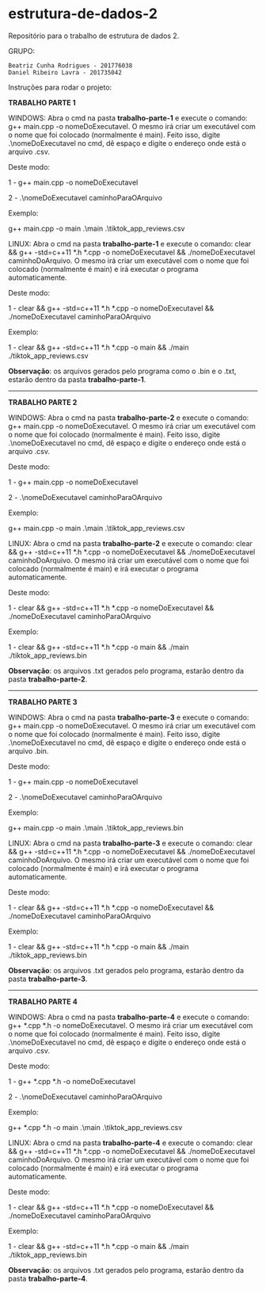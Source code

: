 # estrutura-de-dados-2
Repositório para o trabalho de estrutura de dados 2.

GRUPO:

    Beatriz Cunha Rodrigues - 201776038
    Daniel Ribeiro Lavra - 201735042

Instruções para rodar o projeto:

**TRABALHO PARTE 1**

WINDOWS:  Abra o cmd na pasta **trabalho-parte-1** e execute o comando: g++ main.cpp -o nomeDoExecutavel. O mesmo irá criar um executável com o nome que foi colocado (normalmente é main). Feito isso, digite .\nomeDoExecutavel no cmd, dê espaço e digite o endereço onde está o arquivo .csv.

Deste modo:

1 - g++ main.cpp -o nomeDoExecutavel <br />

2 - .\nomeDoExecutavel caminhoParaOArquivo <br />

Exemplo:

g++ main.cpp -o main
.\main .\tiktok_app_reviews.csv

LINUX: Abra o cmd na pasta **trabalho-parte-1** e execute o comando: clear && g++ -std=c++11 *.h *.cpp  -o nomeDoExecutavel && ./nomeDoExecutavel caminhoDoArquivo. O mesmo irá criar um executável com o nome que foi colocado (normalmente é main) e irá executar o programa automaticamente.

Deste modo:

1 - clear && g++ -std=c++11 *.h *.cpp  -o nomeDoExecutavel && ./nomeDoExecutavel caminhoParaOArquivo

Exemplo:

1 - clear && g++ -std=c++11 *.h *.cpp  -o main && ./main ./tiktok_app_reviews.csv

**Observação**: os arquivos gerados pelo programa como o .bin e o .txt, estarão dentro da pasta **trabalho-parte-1**.

-----------------------------------------------------------------------------------

**TRABALHO PARTE 2**

WINDOWS:  Abra o cmd na pasta **trabalho-parte-2** e execute o comando: g++ main.cpp -o nomeDoExecutavel. O mesmo irá criar um executável com o nome que foi colocado (normalmente é main). Feito isso, digite .\nomeDoExecutavel no cmd, dê espaço e digite o endereço onde está o arquivo .csv.

Deste modo:

1 - g++ main.cpp -o nomeDoExecutavel <br />

2 - .\nomeDoExecutavel caminhoParaOArquivo <br />

Exemplo:

g++ main.cpp -o main
.\main .\tiktok_app_reviews.csv

LINUX: Abra o cmd na pasta **trabalho-parte-2** e execute o comando: clear && g++ -std=c++11 *.h *.cpp  -o nomeDoExecutavel && ./nomeDoExecutavel caminhoDoArquivo. O mesmo irá criar um executável com o nome que foi colocado (normalmente é main) e irá executar o programa automaticamente.

Deste modo:

1 - clear && g++ -std=c++11 *.h *.cpp  -o nomeDoExecutavel && ./nomeDoExecutavel caminhoParaOArquivo

Exemplo:

1 - clear && g++ -std=c++11 *.h *.cpp  -o main && ./main ./tiktok_app_reviews.bin

**Observação**: os arquivos .txt gerados pelo programa, estarão dentro da pasta **trabalho-parte-2**.

-----------------------------------------------------------------------------------

**TRABALHO PARTE 3**

WINDOWS:  Abra o cmd na pasta **trabalho-parte-3** e execute o comando: g++ main.cpp -o nomeDoExecutavel. O mesmo irá criar um executável com o nome que foi colocado (normalmente é main). Feito isso, digite .\nomeDoExecutavel no cmd, dê espaço e digite o endereço onde está o arquivo .bin.

Deste modo:

1 - g++ main.cpp -o nomeDoExecutavel <br />

2 - .\nomeDoExecutavel caminhoParaOArquivo <br />

Exemplo:

g++ main.cpp -o main
.\main .\tiktok_app_reviews.bin

LINUX: Abra o cmd na pasta **trabalho-parte-3** e execute o comando: clear && g++ -std=c++11 *.h *.cpp  -o nomeDoExecutavel && ./nomeDoExecutavel caminhoDoArquivo. O mesmo irá criar um executável com o nome que foi colocado (normalmente é main) e irá executar o programa automaticamente.

Deste modo:

1 - clear && g++ -std=c++11 *.h *.cpp  -o nomeDoExecutavel && ./nomeDoExecutavel caminhoParaOArquivo

Exemplo:

1 - clear && g++ -std=c++11 *.h *.cpp  -o main && ./main ./tiktok_app_reviews.bin

**Observação**: os arquivos .txt gerados pelo programa, estarão dentro da pasta **trabalho-parte-3**.

-----------------------------------------------------------------------------------

**TRABALHO PARTE 4**

WINDOWS:  Abra o cmd na pasta **trabalho-parte-4** e execute o comando: g++ *.cpp *.h -o nomeDoExecutavel. O mesmo irá criar um executável com o nome que foi colocado (normalmente é main). Feito isso, digite .\nomeDoExecutavel no cmd, dê espaço e digite o endereço onde está o arquivo .csv.

Deste modo:

1 - g++ *.cpp *.h -o nomeDoExecutavel <br />

2 - .\nomeDoExecutavel caminhoParaOArquivo <br />

Exemplo:

g++ *.cpp *.h -o main
.\main .\tiktok_app_reviews.csv

LINUX: Abra o cmd na pasta **trabalho-parte-4** e execute o comando: clear && g++ -std=c++11 *.h *.cpp  -o nomeDoExecutavel && ./nomeDoExecutavel caminhoDoArquivo. O mesmo irá criar um executável com o nome que foi colocado (normalmente é main) e irá executar o programa automaticamente.

Deste modo:

1 - clear && g++ -std=c++11 *.h *.cpp  -o nomeDoExecutavel && ./nomeDoExecutavel caminhoParaOArquivo

Exemplo:

1 - clear && g++ -std=c++11 *.h *.cpp  -o main && ./main ./tiktok_app_reviews.bin

**Observação**: os arquivos .txt gerados pelo programa, estarão dentro da pasta **trabalho-parte-4**.